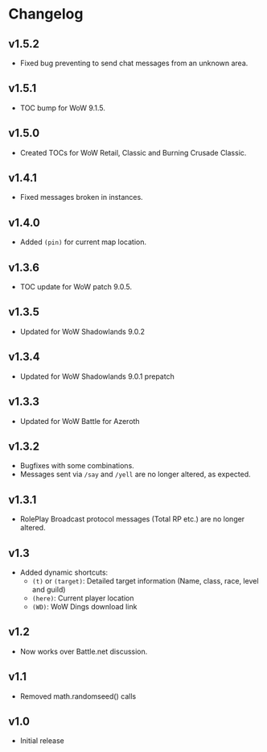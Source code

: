 Changelog
=========

v1.5.2
------
* Fixed bug preventing to send chat messages from an unknown area.

v1.5.1
------
* TOC bump for WoW 9.1.5.

v1.5.0
------
* Created TOCs for WoW Retail, Classic and Burning Crusade Classic.

v1.4.1
------
* Fixed messages broken in instances.

v1.4.0
------
* Added `(pin)` for current map location.

v1.3.6
------
* TOC update for WoW patch 9.0.5.

v1.3.5
------
* Updated for WoW Shadowlands 9.0.2

v1.3.4
------
* Updated for WoW Shadowlands 9.0.1 prepatch

v1.3.3
------
* Updated for WoW Battle for Azeroth

v1.3.2
------
* Bugfixes with some combinations.
* Messages sent via `/say` and `/yell` are no longer altered, as expected.

v1.3.1
------
* RolePlay Broadcast protocol messages (Total RP etc.) are no longer altered.

v1.3
----
* Added dynamic shortcuts:
  * `(t)` or `(target)`: Detailed target information (Name, class, race, level and guild)
  * `(here)`: Current player location
  * `(WD)`: WoW Dings download link

v1.2
----
* Now works over Battle.net discussion.

v1.1
----
* Removed math.randomseed() calls

v1.0
----
* Initial release